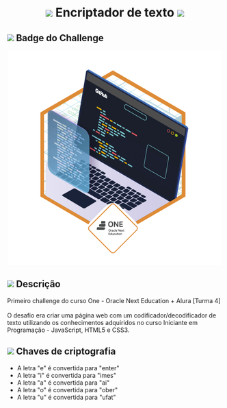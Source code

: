  <h1 align="center">
    <img src="https://emojipedia-us.s3.amazonaws.com/source/microsoft-teams/337/locked-with-key_1f510.png" width="35">
    Encriptador de texto
    <img src="https://emojipedia-us.s3.amazonaws.com/source/microsoft-teams/337/locked-with-key_1f510.png" width="35">
</h1>

<h2>
    <img src="https://em-content.zobj.net/source/microsoft-teams/337/woman-student-medium-light-skin-tone_1f469-1f3fc-200d-1f393.png" width="35">
    Badge do Challenge
</h2>

<div align="center">
    <img src="badge.png" width="500">
</div>

<h2>
    <img src="https://emojipedia-us.s3.amazonaws.com/source/microsoft-teams/337/rocket_1f680.png" width="30">
    Descrição
</h2>

<p>Primeiro challenge do curso One - Oracle Next Education + Alura [Turma 4]<br><br>
O desafio era criar uma página web com um codificador/decodificador de texto utilizando os conhecimentos adquiridos no curso Iniciante em Programação - JavaScript, HTML5 e CSS3.
</p>

<h2>
    <img src="https://emojipedia-us.s3.amazonaws.com/source/microsoft-teams/337/old-key_1f5dd-fe0f.png" width="30">
    Chaves de criptografia
</h2>

<ul>
    <li>A letra "e" é convertida para "enter"</li>
    <li>A letra "i" é convertida para "imes"</li>
    <li>A letra "a" é convertida para "ai"</li>
    <li>A letra "o" é convertida para "ober"</li>
    <li>A letra "u" é convertida para "ufat"</li>
</ul>